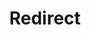 ﻿---
layout: src/layouts/Redirect.astro
title: Redirect
redirect: https://octopus.com/docs/deployments/certificates/java-keystore-export
pubDate:  2023-01-01
navSearch: false
navSitemap: false
navMenu: false
---
